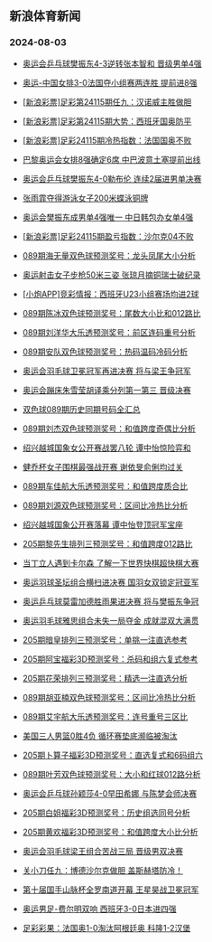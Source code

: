 ## 新浪体育新闻 
### 2024-08-03

+ [奥运会乒乓球樊振东4-3逆转张本智和 晋级男单4强](https://sports.sina.com.cn/others/pingpang/2024-08-02/doc-incheivt7705723.shtml)

+ [奥运-中国女排3-0法国夺小组赛两连胜 提前进8强](https://sports.sina.com.cn/others/volleyball/2024-08-02/doc-incheumn2313751.shtml)

+ [[新浪彩票]足彩第24115期任九：汉诺威主胜做胆](https://sports.sina.com.cn/l/2024-08-02/doc-inchfezh2093337.shtml)

+ [[新浪彩票]足彩第24115期大势：西班牙国奥防平](https://sports.sina.com.cn/l/2024-08-02/doc-inchfezh2092991.shtml)

+ [[新浪彩票]足彩24115期冷热指数：法国国奥不败](https://sports.sina.com.cn/l/2024-08-02/doc-incheytk2217903.shtml)

+ [巴黎奥运会女排8强确定6席 中巴波意土塞提前出线](https://sports.sina.com.cn/others/volleyball/2024-08-02/doc-incheumk5544468.shtml)

+ [奥运会乒乓球樊振东4-0勒布伦 连续2届进男单决赛](https://sports.sina.com.cn/others/pingpang/2024-08-02/doc-inchhaew1771362.shtml)

+ [张雨霏夺得游泳女子200米蝶泳铜牌](https://sports.sina.com.cn/others/swim/2024-08-02/doc-inchfezi7246938.shtml)

+ [奥运会樊振东成男单4强唯一 中日韩包办女单4强](https://sports.sina.com.cn/others/pingpang/2024-08-02/doc-incheyth5436967.shtml)

+ [[新浪彩票]足彩24115期盈亏指数：沙尔克04不败](https://sports.sina.com.cn/l/2024-08-02/doc-inchfeze5316835.shtml)

+ [089期海无量双色球预测奖号：龙头凤尾大小分析](https://sports.sina.com.cn/l/2024-08-02/doc-inchfvwy1837106.shtml)

+ [奥运射击女子步枪50米三姿 张琼月摘铜瑞士破纪录](https://sports.sina.com.cn/others/shoot/2024-08-02/doc-inchfvwy1873168.shtml)

+ [[小炮APP]竞彩情报：西班牙U23小组赛场均进2球](https://sports.sina.com.cn/l/2024-08-02/doc-inchfezi7277457.shtml)

+ [089期陈冰双色球预测奖号：尾数大小比和012路比](https://sports.sina.com.cn/l/2024-08-02/doc-inchfvwy1835859.shtml)

+ [089期刘洋华大乐透预测奖号：前区连码重号分析](https://sports.sina.com.cn/l/2024-08-02/doc-inchfrrc7095724.shtml)

+ [089期安队双色球预测奖号：热码温码冷码分析](https://sports.sina.com.cn/l/2024-08-02/doc-inchfvwy1836978.shtml)

+ [奥运会羽毛球卫冕冠军再进决赛 将与梁王争冠军](https://sports.sina.com.cn/others/badmin/2024-08-02/doc-inchhnut6733207.shtml)

+ [奥运会蹦床朱雪莹胡译乘分列第一第三 晋级决赛](https://sports.sina.com.cn/others/trampoline/2024-08-02/doc-inchhhnx3592600.shtml)

+ [双色球089期历史同期号码全汇总](https://sports.sina.com.cn/l/2024-08-02/doc-inchfvwy1848175.shtml)

+ [089期刘杰双色球预测奖号：和值跨度奇偶比分析](https://sports.sina.com.cn/l/2024-08-02/doc-inchfvwy1834563.shtml)

+ [绍兴越城国象女公开赛战罢八轮 谭中怡惊险弈和](https://sports.sina.com.cn/go/2024-08-02/doc-inchfmii3940777.shtml)

+ [健乔杯女子围棋最强战开赛 谢依旻俞俐均过关](https://sports.sina.com.cn/chess/weiqi/2024-08-02/doc-inchhaew1778058.shtml)

+ [089期车佳航大乐透预测奖号：和值跨度质合比](https://sports.sina.com.cn/l/2024-08-02/doc-inchfrrc7099873.shtml)

+ [089期刘源双色球预测奖号：区间比冷热比分析](https://sports.sina.com.cn/l/2024-08-02/doc-inchfvwy1834873.shtml)

+ [绍兴越城国象公开赛落幕 谭中怡登顶冠军宝座](https://sports.sina.com.cn/go/2024-08-02/doc-inchhaex6912935.shtml)

+ [205期黎先生排列三预测奖号：和值跨度012路比](https://sports.sina.com.cn/l/2024-08-02/doc-inchhaew1760691.shtml)

+ [当丁立人遇到卡尔森 了解一下世界快棋超快棋大赛](https://sports.sina.com.cn/go/2024-08-02/doc-inchfmie2011665.shtml)

+ [奥运羽球圣坛组合横扫进决赛 国羽女双锁定冠亚军](https://sports.sina.com.cn/others/badmin/2024-08-02/doc-inchhaez3669588.shtml)

+ [奥运乒乓球莫雷加德胜雨果进决赛 将与樊振东争冠](https://sports.sina.com.cn/others/pingpang/2024-08-02/doc-inchhnut6730831.shtml)

+ [奥运羽毛球雅思组合未失一局夺金 成就混双大满贯](https://sports.sina.com.cn/others/badmin/2024-08-02/doc-inchhnus1596776.shtml)

+ [205期暗皇排列三预测奖号：单挑一注直选参考](https://sports.sina.com.cn/l/2024-08-02/doc-inchhaex6894038.shtml)

+ [205期阿宝福彩3D预测奖号：杀码和组六复式参考](https://sports.sina.com.cn/l/2024-08-02/doc-inchfvxc3780706.shtml)

+ [205期花荣排列三预测奖号：精选一注直选分析](https://sports.sina.com.cn/l/2024-08-02/doc-inchhaez3672324.shtml)

+ [089期胡亚楠双色球预测奖号：区间比冷热比分析](https://sports.sina.com.cn/l/2024-08-02/doc-inchfvww5055451.shtml)

+ [089期艾宇航大乐透预测奖号：连号重号三区比](https://sports.sina.com.cn/l/2024-08-02/doc-inchfrrf3876985.shtml)

+ [美国三人男篮0胜4负 循环赛垫底濒临被淘汰](https://sports.sina.com.cn/basketball/cba/2024-08-02/doc-inchfmia5229138.shtml)

+ [205期卜算子福彩3D预测奖号：直选复式和6码组六](https://sports.sina.com.cn/l/2024-08-02/doc-inchfvww5086945.shtml)

+ [089期叶芳双色球预测奖号：大小和红球012路分析](https://sports.sina.com.cn/l/2024-08-02/doc-inchfvwy1834149.shtml)

+ [奥运会乒乓球孙颖莎4-0早田希娜 与陈梦会师决赛](https://sports.sina.com.cn/others/pingpang/2024-08-02/doc-inchhhnx3605030.shtml)

+ [205期白姐福彩3D预测奖号：历史组选同号分析](https://sports.sina.com.cn/l/2024-08-02/doc-inchfvxc3781035.shtml)

+ [205期黄欢福彩3D预测奖号：和值跨度大小比分析](https://sports.sina.com.cn/l/2024-08-02/doc-inchfvww5090453.shtml)

+ [奥运会羽毛球梁王组合苦战三局 晋级男双决赛](https://sports.sina.com.cn/others/badmin/2024-08-02/doc-inchhafc2117284.shtml)

+ [关小刀任九：博德沙尔克做胆 盖斯赫塔防冷！](https://sports.sina.com.cn/l/2024-08-02/doc-inchfvxc3777938.shtml)

+ [第十届国手山脉杯全罗南道开幕 王星昊战卫冕冠军](https://sports.sina.com.cn/go/2024-08-02/doc-inchhhnx3627033.shtml)

+ [奥运男足-费尔明双响 西班牙3-0日本进四强](https://sports.sina.com.cn/g/laliga/2024-08-03/doc-inchhtav1819857.shtml)

+ [足彩彩果：法国奥1-0淘汰阿根廷奥 科隆1-2汉堡](https://sports.sina.com.cn/l/2024-08-03/doc-inchiiyh1182609.shtml)


